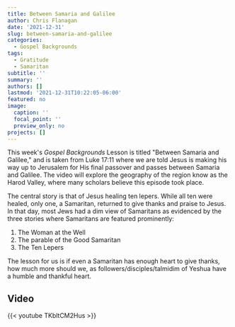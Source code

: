 ```yaml
---
title: Between Samaria and Galilee
author: Chris Flanagan
date: '2021-12-31'
slug: between-samaria-and-galilee
categories:
  - Gospel Backgrounds
tags:
  - Gratitude
  - Samaritan
subtitle: ''
summary: ''
authors: []
lastmod: '2021-12-31T10:22:05-06:00'
featured: no
image:
  caption: ''
  focal_point: ''
  preview_only: no
projects: []
---
```

This week's *Gospel Backgrounds* Lesson is titled "Between Samaria and Galilee," and is taken from Luke 17:11 where we are told Jesus is making his way up to Jerusalem for His final passover and passes between Samaria and Galilee.  The video will explore the geography of the region know as the Harod Valley, where many scholars believe this episode took place.

The central story is that of Jesus healing ten lepers.  While all ten were healed, only one, a Samaritan, returned to give thanks and praise to Jesus.  In that day, most Jews had a dim view of Samaritans as evidenced by the three stories where Samaritans are featured prominently:

1. The Woman at the Well
2. The parable of the Good Samaritan
3. The Ten Lepers

The lesson for us is if even a Samaritan has enough heart to give thanks, how much more should we, as followers/disciples/talmidim of Yeshua have a humble and thankful heart.

## Video

{{< youtube TKbltCM2Hus >}}
